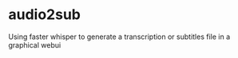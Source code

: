 # audio2sub
Using faster whisper to generate a transcription or subtitles file in a graphical webui
